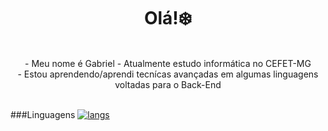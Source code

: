 <h1 align="center">Olá!❄️</h1>
<p align="center">
        <br>
       - Meu nome é Gabriel 
       - Atualmente estudo informática no CEFET-MG<br>
       - Estou aprendendo/aprendi tecnícas avançadas em algumas linguagens voltadas para o Back-End<br>
    <br>
</p>

###Linguagens
[![langs](https://skillicons.dev/icons?i=c,cpp,js,sql)](https://skillicons.dev)


<!--
**icehopeless/icehopeless** is a ✨ _special_ ✨ repository because its `README.md` (this file) appears on your GitHub profile.

Here are some ideas to get you started:

- 🔭 I’m currently working on ...
- 🌱 I’m currently learning ...
- 👯 I’m looking to collaborate on ...
- 🤔 I’m looking for help with ...
- 💬 Ask me about ...
- 📫 How to reach me: ...
- 😄 Pronouns: ...
- ⚡ Fun fact: ...
-->

